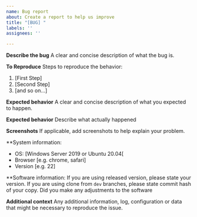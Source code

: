 ```yaml
---
name: Bug report
about: Create a report to help us improve
title: "[BUG] "
labels: ''
assignees: ''

---
```


**Describe the bug**
A clear and concise description of what the bug is.

**To Reproduce**
Steps to reproduce the behavior:
1. [First Step]
2. [Second Step]
3. [and so on...]

**Expected behavior**
A clear and concise description of what you expected to happen.

**Expected behavior**
Describe what actually happened

**Screenshots**
If applicable, add screenshots to help explain your problem.

**System information:
 - OS: [Windows Server 2019 or Ubuntu 20.04[
 - Browser [e.g. chrome, safari]
 - Version [e.g. 22]

**Software information:
If you are using released version, please state your version.
If you are using clone from `dev` branches, please state commit hash of your copy.
Did you make any adjustments to the software

**Additional context**
Any additional information, log, configuration or data that might be necessary to reproduce the issue.
